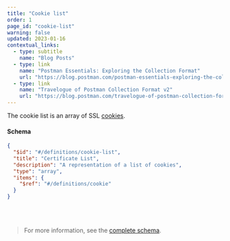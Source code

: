 ```yaml
---
title: "Cookie list"
order: 1
page_id: "cookie-list"
warning: false
updated: 2023-01-16
contextual_links:
  - type: subtitle
    name: "Blog Posts"
  - type: link
    name: "Postman Essentials: Exploring the Collection Format"
    url: "https://blog.postman.com/postman-essentials-exploring-the-collection-format/"
  - type: link
    name: "Travelogue of Postman Collection Format v2"
    url: "https://blog.postman.com/travelogue-of-postman-collection-format-v2/"
---
```


The cookie list is an array of SSL [cookies](/reference/cookie/).

#### Schema

```json
{
  "$id": "#/definitions/cookie-list",
  "title": "Certificate List",
  "description": "A representation of a list of cookies",
  "type": "array",
  "items": {
    "$ref": "#/definitions/cookie"
  }
}
```

<br /><br />

> For more information, see the [complete schema](https://schema.postman.com/collection/json/v2.1.0/draft-07/collection.json).
